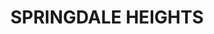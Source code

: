 ---
lastmod: '2025-04-06T06:05:20+00:00'
latitude: -36.038655
layout: suburb
longitude: 146.930436
postcode: '2641'
state: NSW
title: SPRINGDALE HEIGHTS
url: /nsw/springdale-heights/
---